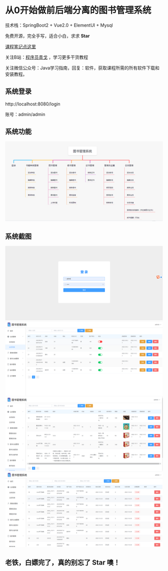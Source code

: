 # 从0开始做前后端分离的图书管理系统

技术栈：SpringBoot2 + Vue2.0 + ElementUI + Mysql

免费开源，完全手写，适合小白，求求 <b style="color=red">Star</b>

[课程笔记点这里](文档/笔记.md)

关注B站：[程序员青戈](https://space.bilibili.com/402779077) ，学习更多干货教程

关注微信公众号：Java学习指南，回复：软件，获取课程所需的所有软件下载和安装教程。

## 系统登录

http://localhost:8080/login

账号：admin/admin

## 系统功能

<img src="./文档/图书管理.png">

## 系统截图

<img src="./文档/登录.png">

<img src="./文档/会员.png">

<img src="./文档/图书.png">

<img src="./文档/借书.png">

## 老铁，白嫖完了，真的别忘了 Star 噢！

